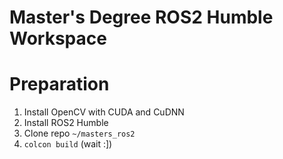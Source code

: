 # Master's Degree ROS2 Humble Workspace

# Preparation
1. Install OpenCV with CUDA and CuDNN
2. Install ROS2 Humble
3. Clone repo `~/masters_ros2`
4. `colcon build` (wait :])